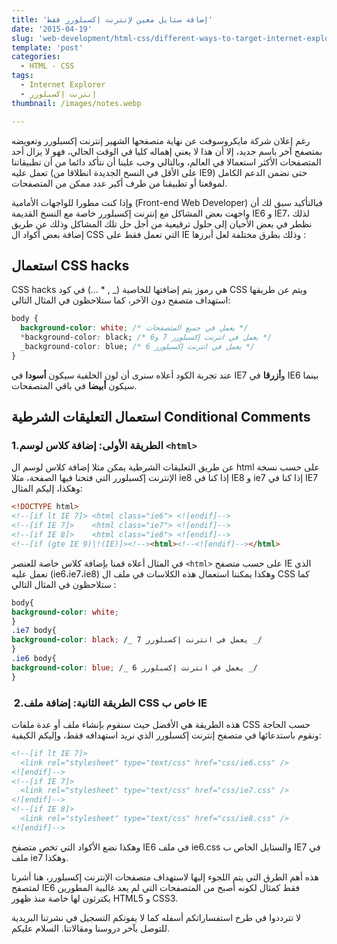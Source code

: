 ```yaml
---
title: 'إضافة ستايل معين لإنترنت إكسبلورر فقط'
date: '2015-04-19'
slug: 'web-development/html-css/different-ways-to-target-internet-explorer-in-css'
template: 'post'
categories:
  - HTML - CSS
tags:
  - Internet Explorer
  - إنترنت إكسبلورر
thumbnail: /images/notes.webp

---
```


رغم إعلان شركة مايكروسوفت عن نهاية متصفحها الشهير إنترنت إكسبلورر وتعويضه بمتصفح آخر باسم جديد، إلا أن هذا لا يعني إهماله كليا في الوقت الحالي، فهو لا يزال أحد المتصفحات الأكثر استعمالا في العالم، وبالتالي وجب علينا أن نتأكد دائما من أن تطبيقاتنا تعمل عليه (على الأقل في النسخ الجديدة انطلاقا من IE9) حتى نضمن الدعم الكامل لموقعنا أو تطبيقنا من طرف أكبر عدد ممكن من المتصفحات.

وإذا كنت مطورا للواجهات الأمامية (Front-end Web Developer) فبالتأكيد سبق لك أن واجهت بعض المشاكل مع إنترنت إكسبلورر خاصة مع النسخ القديمة IE6 و IE7، لذلك نظطر في بعض الأحيان إلى حلول ترقيعية من أجل حل تلك المشاكل وذلك عن طريق إضافة بعض أكواد ال CSS التي تعمل فقط على IE وذلك بطرق مختلفة لعل أبرزها :

## استعمال CSS hacks

CSS hacks هي رموز يتم إضافتها للخاصية (\_ , \* ...) في كود CSS ويتم عن طريقها استهداف متصفح دون الآخر، كما ستلاحظون في المثال التالي:

```css
body {
  background-color: white; /* يعمل في جميع المتصفحات */
  *background-color: black; /* يعمل في انترنت إكسبلورر 7 و6 */
  _background-color: blue; /* يعمل في انترنت إكسبلورر 6 */
}
```

عند تجربة الكود أعلاه سنرى أن لون الخلفية سيكون **أسودا** في IE7 و**أزرقا** في IE6 بينما سيكون **أبيضا** في باقي المتصفحات.

## استعمال التعليقات الشرطية Conditional Comments

### 1.الطريقة الأولى: إضافة كلاس لوسم `<html>`

عن طريق التعليقات الشرطية يمكن مثلا إضافة كلاس لوسم ال html على حسب نسخة الإنترنت إكسبلورر التي فتحنا فيها الصفحة، مثلا ie8 إذا كنا في IE8 و ie7 إذا كنا في IE7 وهكذا، إليكم المثال:

```html
<!DOCTYPE html>
<!--[if lt IE 7]> <html class="ie6"> <![endif]-->
<!--[if IE 7]>    <html class="ie7"> <![endif]-->
<!--[if IE 8]>    <html class="ie8"> <![endif]-->
<!--[if (gte IE 9)|!(IE)]><!--><html><!--<![endif]--></html>
```

في المثال أعلاه قمنا بإضافة كلاس خاصة للعنصر `<html>` على حسب متصفح IE الذي نعمل عليه (ie6،ie7،ie8) وهكذا يمكننا استعمال هذه الكلاسات في ملف ال CSS كما ستلاحظون في المثال التالي :

```css
body{
background-color: white;
}
.ie7 body{
background-color: black; /_ يعمل في انترنت إكسبلورر 7 _/
}
.ie6 body{
background-color: blue; /_ يعمل في انترنت إكسبلورر 6 _/
}
```

###  2.الطريقة الثانية: إضافة ملف CSS خاص ب IE

هذه الطريقة هي الأفضل حيث سنقوم بإنشاء ملف أو عدة ملفات CSS حسب الحاجة ونقوم باستدعائها في متصفح إنترنت إكسبلورر الذي نريد استهدافه فقط، وإليكم الكيفية:

```html
<!--[if lt IE 7]>
  <link rel="stylesheet" type="text/css" href="css/ie6.css" />
<![endif]-->
<!--[if IE 7]>
  <link rel="stylesheet" type="text/css" href="css/ie7.css" />
<![endif]-->
<!--[if IE 8]>
  <link rel="stylesheet" type="text/css" href="css/ie8.css" />
<![endif]-->
```

وهكذا نضع الأكواد التي تخص متصفح IE6 في ملف ie6.css والستايل الخاص ب IE7 في ملف ie7 وهكذا.

هذه أهم الطرق التي يتم اللجوء إليها لاستهداف متصفحات الإنترنت إكسبلورر، هنا أشرنا لمتصفح IE6 فقط كمثال لكونه أصبح من المتصفحات التي لم يعد غالبية المطورين يكترثون لها خاصة منذ ظهور HTML5 و CSS3.

لا تترددوا في طرح استفساراتكم أسفله كما لا يفوتكم التسجيل في نشرتنا البريدية للتوصل بآخر دروسنا ومقالاتنا. السلام عليكم.
